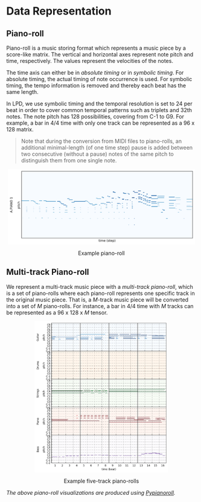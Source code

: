# Data Representation

## Piano-roll

Piano-roll is a music storing format which represents a music piece by a
score-like matrix. The vertical and horizontal axes represent note pitch and
time, respectively. The values represent the velocities of the notes.

The time axis can either be in *absolute timing* or in *symbolic timing*. For
absolute timing, the actual timing of note occurrence is used. For symbolic
timing, the tempo information is removed and thereby each beat has the same
length.

In LPD, we use symbolic timing and the temporal resolution is set to 24 per beat
in order to cover common temporal patterns such as triplets and 32th notes. The
note pitch has 128 possibilities, covering from C-1 to G9. For example, a bar in
4/4 time with only one track can be represented as a 96 x 128 matrix.

> Note that during the conversion from MIDI files to piano-rolls, an additional
minimal-length (of one time step) pause is added between two consecutive
(without a pause) notes of the same pitch to distinguish them from one single
note.

<img src="figs/pianoroll-example.png" alt="pianoroll-example" style="max-height:200px; display:block; margin:auto">
<p class="caption" align="center">Example piano-roll</p>

## Multi-track Piano-roll

We represent a multi-track music piece with a *multi-track piano-roll*, which is
a set of piano-rolls where each piano-roll represents one specific track in the
original music piece. That is, a *M*-track music piece will be converted into a
set of *M* piano-rolls. For instance, a bar in 4/4 time with *M* tracks can be
represented as a 96 x 128 x *M* tensor.

<img src="figs/pianoroll-example-5tracks.png" alt="pianoroll-example-5tracks" style="max-height:400px; display:block; margin:auto">
<p class="caption" align="center">Example five-track piano-rolls</p>

*The above piano-roll visualizations are produced using
[Pypianoroll](https://salu133445.github.io/pypianoroll/).*
